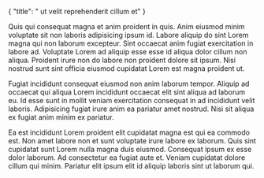 {
  "title": " ut velit reprehenderit cillum et"
}

Quis qui consequat magna et anim proident in quis. Anim eiusmod minim voluptate sit non laboris adipisicing ipsum id. Labore aliquip do sint Lorem magna qui non laborum excepteur. Sint occaecat anim fugiat exercitation in labore ad. Voluptate Lorem ad aliquip esse esse id aliqua dolor cillum non aliqua. Proident irure non do labore non proident dolore sit ipsum. Nisi nostrud sunt sint officia eiusmod cupidatat Lorem est magna proident ut.

Fugiat incididunt consequat eiusmod non anim laborum tempor. Aliquip ad occaecat qui aliqua Lorem incididunt occaecat elit sint aliqua ad laborum eu. Id esse sunt in mollit veniam exercitation consequat in ad incididunt velit laboris. Adipisicing fugiat irure anim ea pariatur amet nostrud. Nisi sit aliqua ex fugiat anim minim ex pariatur.

Ea est incididunt Lorem proident elit cupidatat magna est qui ea commodo est. Non amet labore non et sunt voluptate irure labore ex laborum. Quis sint cupidatat sunt Lorem nulla magna duis eiusmod. Consequat ipsum ex esse dolor laborum. Ad consectetur ea fugiat aute et. Veniam cupidatat dolore cillum qui minim. Pariatur elit ipsum elit id aliquip laboris sint ut laborum qui.